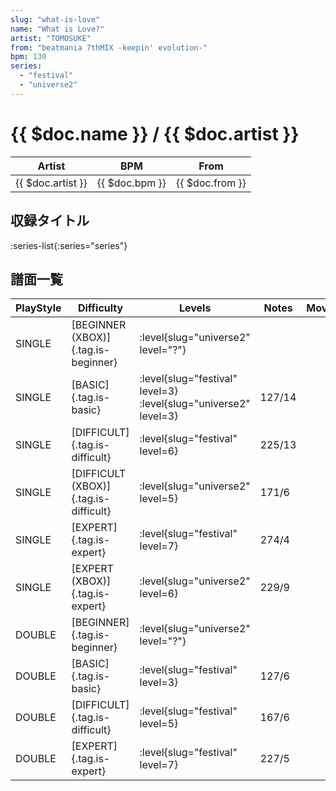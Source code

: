 ```yaml
---
slug: "what-is-love"
name: "What is Love?"
artist: "TOMOSUKE"
from: "beatmania 7thMIX -keepin' evolution-"
bpm: 130
series:
  - "festival"
  - "universe2"
---
```


# {{ $doc.name }} / {{ $doc.artist }}

|Artist|BPM|From|
|------|---|----|
|{{ $doc.artist }}|{{ $doc.bpm }}|{{ $doc.from }}|

## 収録タイトル

:series-list{:series="series"}

## 譜面一覧

|PlayStyle|Difficulty|Levels|Notes|Movie|
|---------|----------|------|-----|-----|
|SINGLE|[BEGINNER (XBOX)]{.tag.is-beginner}|<div class="field is-grouped is-grouped-multiline"> :level{slug="universe2" level="?"}</div>|||
|SINGLE|[BASIC]{.tag.is-basic}|<div class="field is-grouped is-grouped-multiline"> :level{slug="festival" level=3} :level{slug="universe2" level=3}</div>|127/14||
|SINGLE|[DIFFICULT]{.tag.is-difficult}|<div class="field is-grouped is-grouped-multiline"> :level{slug="festival" level=6}</div>|225/13||
|SINGLE|[DIFFICULT (XBOX)]{.tag.is-difficult}|<div class="field is-grouped is-grouped-multiline"> :level{slug="universe2" level=5}</div>|171/6||
|SINGLE|[EXPERT]{.tag.is-expert}|<div class="field is-grouped is-grouped-multiline"> :level{slug="festival" level=7}</div>|274/4||
|SINGLE|[EXPERT (XBOX)]{.tag.is-expert}|<div class="field is-grouped is-grouped-multiline"> :level{slug="universe2" level=6}</div>|229/9||
|DOUBLE|[BEGINNER]{.tag.is-beginner}|<div class="field is-grouped is-grouped-multiline"> :level{slug="universe2" level="?"}</div>|||
|DOUBLE|[BASIC]{.tag.is-basic}|<div class="field is-grouped is-grouped-multiline"> :level{slug="festival" level=3}</div>|127/6||
|DOUBLE|[DIFFICULT]{.tag.is-difficult}|<div class="field is-grouped is-grouped-multiline"> :level{slug="festival" level=5}</div>|167/6||
|DOUBLE|[EXPERT]{.tag.is-expert}|<div class="field is-grouped is-grouped-multiline"> :level{slug="festival" level=7}</div>|227/5||
